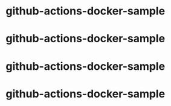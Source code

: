 # github-actions-docker-sample
# github-actions-docker-sample
# github-actions-docker-sample
# github-actions-docker-sample
#
